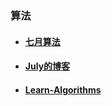 ### 算法
* #### [七月算法](http://ask.julyedu.com/)

* #### [July的博客](http://blog.csdn.net/v_july_v)

* #### [Learn-Algorithms](https://github.com/nonstriater/Learn-Algorithms)
